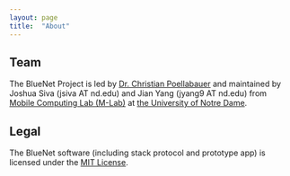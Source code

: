 ```yaml
---
layout: page
title:  "About"
---
```


## Team

The BlueNet Project is led by [Dr. Christian Poellabauer][cpo] and maintained by Joshua Siva (jsiva AT nd.edu) and Jian Yang (jyang9 AT nd.edu) from [Mobile Computing Lab (M-Lab)][mlab] at [the University of Notre Dame][nd].

[cpo]: https://www3.nd.edu/~cpoellab/
[mlab]: http://m-lab.cse.nd.edu/
[nd]: https://www.nd.edu/ 

## Legal

The BlueNet software (including stack protocol and prototype app) is licensed under the [MIT License][license].

[license]: ../assets/LICENSE.txt